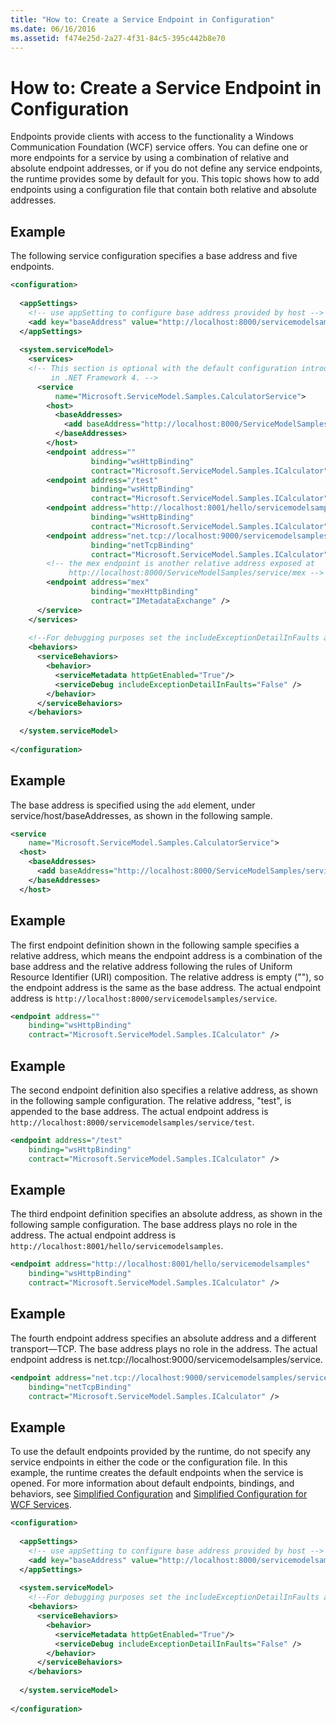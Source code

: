 ```yaml
---
title: "How to: Create a Service Endpoint in Configuration"
ms.date: 06/16/2016
ms.assetid: f474e25d-2a27-4f31-84c5-395c442b8e70
---
```

# How to: Create a Service Endpoint in Configuration
Endpoints provide clients with access to the functionality a Windows Communication Foundation (WCF) service offers. You can define one or more endpoints for a service by using a combination of relative and absolute endpoint addresses, or if you do not define any service endpoints, the runtime provides some by default for you. This topic shows how to add endpoints using a configuration file that contain both relative and absolute addresses.  
  
## Example  
 The following service configuration specifies a base address and five endpoints.  
  
```xml  
<configuration>  
  
  <appSettings>  
    <!-- use appSetting to configure base address provided by host -->  
    <add key="baseAddress" value="http://localhost:8000/servicemodelsamples/service" />  
  </appSettings>  
  
  <system.serviceModel>  
    <services>  
    <!-- This section is optional with the default configuration introduced  
         in .NET Framework 4. -->  
      <service  
          name="Microsoft.ServiceModel.Samples.CalculatorService">  
        <host>  
          <baseAddresses>  
            <add baseAddress="http://localhost:8000/ServiceModelSamples/service"/>  
          </baseAddresses>  
        </host>  
        <endpoint address=""  
                  binding="wsHttpBinding"  
                  contract="Microsoft.ServiceModel.Samples.ICalculator" />  
        <endpoint address="/test"  
                  binding="wsHttpBinding"  
                  contract="Microsoft.ServiceModel.Samples.ICalculator" />  
        <endpoint address="http://localhost:8001/hello/servicemodelsamples"  
                  binding="wsHttpBinding"  
                  contract="Microsoft.ServiceModel.Samples.ICalculator" />  
        <endpoint address="net.tcp://localhost:9000/servicemodelsamples/service"  
                  binding="netTcpBinding"  
                  contract="Microsoft.ServiceModel.Samples.ICalculator" />  
        <!-- the mex endpoint is another relative address exposed at   
             http://localhost:8000/ServiceModelSamples/service/mex -->  
        <endpoint address="mex"  
                  binding="mexHttpBinding"  
                  contract="IMetadataExchange" />  
      </service>  
    </services>  
  
    <!--For debugging purposes set the includeExceptionDetailInFaults attribute to true-->  
    <behaviors>  
      <serviceBehaviors>  
        <behavior>  
          <serviceMetadata httpGetEnabled="True"/>  
          <serviceDebug includeExceptionDetailInFaults="False" />  
        </behavior>  
      </serviceBehaviors>  
    </behaviors>  
  
  </system.serviceModel>  
  
</configuration>  
```  
  
## Example  
 The base address is specified using the `add` element, under service/host/baseAddresses, as shown in the following sample.  
  
```xml  
<service   
    name="Microsoft.ServiceModel.Samples.CalculatorService">  
  <host>  
    <baseAddresses>  
      <add baseAddress="http://localhost:8000/ServiceModelSamples/service"/>  
    </baseAddresses>  
  </host>  
```  
  
## Example  
 The first endpoint definition shown in the following sample specifies a relative address, which means the endpoint address is a combination of the base address and the relative address following the rules of Uniform Resource Identifier (URI) composition. The relative address is empty (""), so the endpoint address is the same as the base address. The actual endpoint address is `http://localhost:8000/servicemodelsamples/service`.  
  
```xml  
<endpoint address=""   
    binding="wsHttpBinding"  
    contract="Microsoft.ServiceModel.Samples.ICalculator" />  
```  
  
## Example  
 The second endpoint definition also specifies a relative address, as shown in the following sample configuration. The relative address, "test", is appended to the base address. The actual endpoint address is `http://localhost:8000/servicemodelsamples/service/test`.  
  
```xml  
<endpoint address="/test"  
    binding="wsHttpBinding"  
    contract="Microsoft.ServiceModel.Samples.ICalculator" />  
```  
  
## Example  
 The third endpoint definition specifies an absolute address, as shown in the following sample configuration. The base address plays no role in the address. The actual endpoint address is `http://localhost:8001/hello/servicemodelsamples`.  
  
```xml  
<endpoint address="http://localhost:8001/hello/servicemodelsamples"  
    binding="wsHttpBinding"  
    contract="Microsoft.ServiceModel.Samples.ICalculator" />  
```  
  
## Example  
 The fourth endpoint address specifies an absolute address and a different transport—TCP. The base address plays no role in the address. The actual endpoint address is net.tcp://localhost:9000/servicemodelsamples/service.  
  
```xml  
<endpoint address="net.tcp://localhost:9000/servicemodelsamples/service"  
    binding="netTcpBinding"  
    contract="Microsoft.ServiceModel.Samples.ICalculator" />  
```  
  
## Example  
 To use the default endpoints provided by the runtime, do not specify any service endpoints in either the code or the configuration file. In this example, the runtime creates the default endpoints when the service is opened. For more information about default endpoints, bindings, and behaviors, see [Simplified Configuration](../../../../docs/framework/wcf/simplified-configuration.md) and [Simplified Configuration for WCF Services](../../../../docs/framework/wcf/samples/simplified-configuration-for-wcf-services.md).  
  
```xml  
<configuration>  
  
  <appSettings>  
    <!-- use appSetting to configure base address provided by host -->  
    <add key="baseAddress" value="http://localhost:8000/servicemodelsamples/service" />  
  </appSettings>  
  
  <system.serviceModel>  
    <!--For debugging purposes set the includeExceptionDetailInFaults attribute to true-->  
    <behaviors>  
      <serviceBehaviors>  
        <behavior>  
          <serviceMetadata httpGetEnabled="True"/>  
          <serviceDebug includeExceptionDetailInFaults="False" />  
        </behavior>  
      </serviceBehaviors>  
    </behaviors>  
  
  </system.serviceModel>  
  
</configuration>  
```
